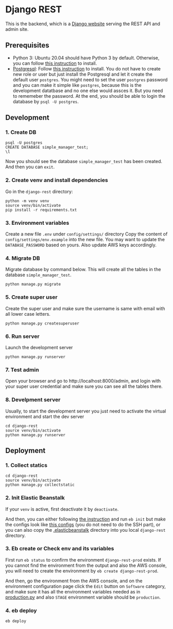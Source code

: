 # Django REST

This is the backend, which is a [Django website](https://www.djangoproject.com/) serving the REST API and admin site.

## Prerequisites
- Python 3: Ubuntu 20.04 should have Python 3 by default. Otherwise, you can follow [this instruction](https://www.digitalocean.com/community/tutorials/how-to-install-python-3-and-set-up-a-programming-environment-on-an-ubuntu-20-04-server) to install.
- [Postgresql](https://www.postgresql.org/): Follow [this instruction](https://www.postgresql.org/) to install. You do not have to create new role or user but just install the Postgresql and let it create the default user `postgres`. You might need to set the user `postgres` password and you can make it simple like `postgres`, because this is the development datatbase and no one else would assces it. But you need to rememeber the password. At the end, you should be able to login the database by `psql -U postgres`.

## Development

### 1. Create DB
```
psql -U postgres
CREATE DATABASE simple_manager_test;
\l
```
Now you should see the database `simple_manager_test` has been created. And then you can `exit`.

### 2. Create venv and install dependencies
Go in the `django-rest` directory:
```
python -m venv venv
source venv/bin/activate
pip install -r requirements.txt
```

### 3. Environment variables
Create a new file `.env` under `config/settings/` directory
Copy the content of `config/settings/env.example` into the new file. You may want to update the `DATABASE_PASSWORD` based on yours. Also update AWS keys accordingly.

### 4. Migrate DB
Migrate database by command below. This will create all the tables in the database `simple_manager_test`.
```
python manage.py migrate
```

### 5. Create super user
Create the super user and make sure the username is same with email with all lower case letters.
```
python manage.py createsuperuser
```

### 6. Run server
Launch the development server
```
python manage.py runserver
```

### 7. Test admin
Open your browser and go to http://localhost:8000/admin, and login with your super user credential and make sure you can see all the tables there. 

### 8. Develpment server
Usually, to start the development server you just need to activate the virtual environment and start the dev server
```
cd django-rest
source venv/bin/activate
python manage.py runserver
```

## Deployment

### 1. Collect statics
```
cd django-rest
source venv/bin/activate
python manage.py collectstatic
```
### 2. Init Elastic Beanstalk
If your `venv` is active, first deactivate it by `deactivate`. 

And then, you can either following [the instruction](https://docs.aws.amazon.com/elasticbeanstalk/latest/dg/create-deploy-python-django.html#python-django-deploy) and run `eb init` but make the configs look like [this configs](https://github.com/jianghengle/simple-manager/blob/main/resources/.elasticbeanstalk/config.yml) (you do not need to do the SSH part), or you can also copy the [.elasticbeanstalk](https://github.com/jianghengle/simple-manager/tree/main/resources/.elasticbeanstalk) directory into you local `django-rest` directory.

### 3. Eb create or Check env and its variables
First run `eb status` to confirm the environment `django-rest-prod` exists. If you cannot find the environment from the output and also the AWS console, you will need to create the environment by `eb create django-rest-prod`.

And then, go the environment from the AWS console, and on the environment configuration page click the `Edit` button on `Software` category, and make sure it has all the environment variables needed as in [production.py](https://github.com/jianghengle/simple-manager/blob/main/django-rest/config/settings/production.py) and also `STAGE` environment variable should be `production`.

### 4. eb deploy
```
eb deploy
```
